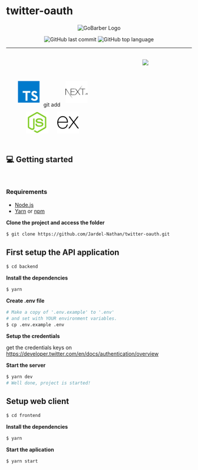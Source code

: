 # twitter-oauth

<div align="center" >
<img align="center" src="https://i0.wp.com/multarte.com.br/wp-content/uploads/2020/07/portalcbncampinas-com-br-twittereapolitica-twitter-logo.png?fit=2100%2C790&ssl=1" alt="GoBarber Logo" width="500" />

![GitHub last commit](https://img.shields.io/github/last-commit/Jardel-Nathan/twitter-oauth?color=green&style=flat-square)
![GitHub top language](https://img.shields.io/github/languages/top/Jardel-Nathan/twitter-oauth?style=flat-square)
  
  
</div>

<hr/>
<br/>

<div style="display:flex">
<div style="width:50%" >
<p align="center">
<br><br>
 <img title="Typescript" src="https://raw.githubusercontent.com/devicons/devicon/master/icons/typescript/typescript-plain.svg" alt="typescript" width="60" height="60" style="padding:10px"/>git add 
 <img title="nextjs" src="https://raw.githubusercontent.com/devicons/devicon/master/icons/nextjs/nextjs-original-wordmark.svg" alt="nextjs" width="60" height="60" style="padding:10px"/>
 <img title="nodejs" src="https://raw.githubusercontent.com/devicons/devicon/master/icons/nodejs/nodejs-plain.svg" alt="nodejs" width="60" height="60" style="padding:10px"/>
 <img title="express" src="https://raw.githubusercontent.com/devicons/devicon/master/icons/express/express-original.svg" alt="express" width="60" height="60" style="padding:10px"/><br/>


</p>
</div>
 <div style="width:50% " align="center">
<img src="https://gobarberjardev.s3.amazonaws.com/twitter.png" style="width:500px" />
</div>

</div>
<div>

## 💻 Getting started



<br>

### Requirements
- [Node.js](https://nodejs.org/en/)
- [Yarn](https://classic.yarnpkg.com/) or [npm](https://www.npmjs.com/)



**Clone the project and access the folder**

```bash
$ git clone https://github.com/Jardel-Nathan/twitter-oauth.git
```

## First setup the API application

```bash
$ cd backend
```

**Install the dependencies**
```bash
$ yarn
```


**Create .env file**
```bash
# Make a copy of '.env.example' to '.env'
# and set with YOUR environment variables.
$ cp .env.example .env
```
**Setup the credentials**
  
get the credentials keys on https://developer.twitter.com/en/docs/authentication/overview


**Start the server**
```bash
$ yarn dev
# Well done, project is started!
```

## Setup web client

```bash
$ cd frontend
```

**Install the dependencies**
```bash
$ yarn
```

**Start the aplication**
```bash
$ yarn start
```


</div>